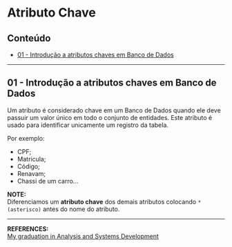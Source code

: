 # Atributo Chave

## Conteúdo

 - [01 - Introdução a atributos chaves em Banco de Dados](#01)

---

<div id="01"></div>

## 01 - Introdução a atributos chaves em Banco de Dados

Um atributo é considerado chave em um Banco de Dados quando ele deve passuir um valor único em todo o conjunto de entidades. Este atributo é usado para identificar unicamente um registro da tabela.

Por exemplo:

 - CPF;
 - Matrícula;
 - Código;
 - Renavam;
 - Chassi de um carro...

**NOTE:**  
Diferenciamos um **atributo chave** dos demais atributos colocando `* (asterisco)` antes do nome do atributo.

---

**REFERENCES:**  
[My graduation in Analysis and Systems Development](https://www.uninassau.digital/)
